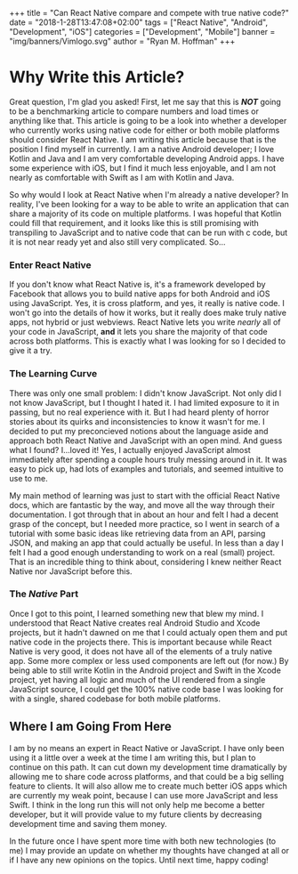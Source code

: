 +++
title = "Can React Native compare and compete with true native code?"
date = "2018-1-28T13:47:08+02:00"
tags = ["React Native", "Android", "Development", "iOS"]
categories = ["Development", "Mobile"]
banner = "img/banners/Vimlogo.svg"
author = "Ryan M. Hoffman"
+++

# Why Write this Article?
Great question, I'm glad you asked! First, let me say that this is ***NOT*** going to be a 
benchmarking article to compare numbers and load times or anything like that. This article 
is going to be a look into whether a developer who currently works using native code for 
either or both mobile platforms should consider React Native. I am writing this article 
because that is the position I find myself in currently. I am a native Android developer;
I love Kotlin and Java and I am very comfortable developing Android apps. I have some 
experience with iOS, but I find it much less enjoyable, and I am not nearly as comfortable 
with Swift as I am with Kotlin and Java. 

So why would I look at React Native when I'm already a native developer? In reality, I've 
been looking for a way to be able to write an application that can share a majority of its 
code on multiple platforms. I was hopeful that Kotlin could fill that requirement, and it 
looks like this is still promising with transpiling to JavaScript and to native code that 
can be run with c code, but it is not near ready yet and also still very complicated. So...

### Enter React Native
If you don't know what React Native is, it's a framework developed by Facebook that allows 
you to build native apps for both Android and iOS using JavaScript. Yes, it is cross 
platform, and yes, it really is native code. I won't go into the details of how it works, 
but it really does make truly native apps, not hybrid or just webviews. React Native lets 
you write *nearly* all of your code in JavaScript, **and** it lets you share the majority 
of that code across both platforms. This is exactly what I was looking for so I decided to 
give it a try. 

### The Learning Curve
There was only one small problem: I didn't know JavaScript. Not only did I not know 
JavaScript, but I thought I hated it. I had limited exposure to it in passing, but no real 
experience with it. But I had heard plenty of horror stories about its quirks and 
inconsistencies to know it wasn't for me. I decided to put my preconcieved notions about 
the language aside and approach both React Native and JavaScript with an open mind. And 
guess what I found? I...loved it! Yes, I actually enjoyed JavaScript almost immediately 
after spending a couple hours truly messing around in it. It was easy to pick up, had lots 
of examples and tutorials, and seemed intuitive to use to me. 

My main method of learning was just to start with the official React Native docs, which 
are fantastic by the way, and move all the way through their documentation. I got through 
that in about an hour and felt I had a decent grasp of the concept, but I needed more 
practice, so I went in search of a tutorial with some basic ideas like retrieving data 
from an API, parsing JSON, and making an app that could actually be useful. In less than a 
day I felt I had a good enough understanding to work on a real (small) project. That is 
an incredible thing to think about, considering I knew neither React Native nor JavaScript 
before this.

### The *Native* Part
Once I got to this point, I learned something new that blew my mind. I understood that 
React Native creates real Android Studio and Xcode projects, but it hadn't dawned on me 
that I could actualy open them and put native code in the projects there. This is 
important because while React Native is very good, it does not have all of the elements of 
a truly native app. Some more complex or less used components are left out (for now.) By 
being able to still write Kotlin in the Android project and Swift in the Xcode project, 
yet having all logic and much of the UI rendered from a single JavaScript source, I could 
get the 100% native code base I was looking for with a single, shared codebase for both 
mobile platforms. 

## Where I am Going From Here
I am by no means an expert in React Native or JavaScript. I have only been using it a 
little over a week at the time I am writing this, but I plan to continue on this path. It 
can cut down my development time dramatically by allowing me to share code across 
platforms, and that could be a big selling feature to clients. It will also allow me to 
create much better iOS apps which are currently my weak point, because I can use more 
JavaScript and less Swift. I think in the long run this will not only help me become a 
better developer, but it will provide value to my future clients by decreasing development 
time and saving them money.

In the future once I have spent more time with both new technologies (to me) I may provide 
an update on whether my thoughts have changed at all or if I have any new opinions on the 
topics. Until next time, happy coding!